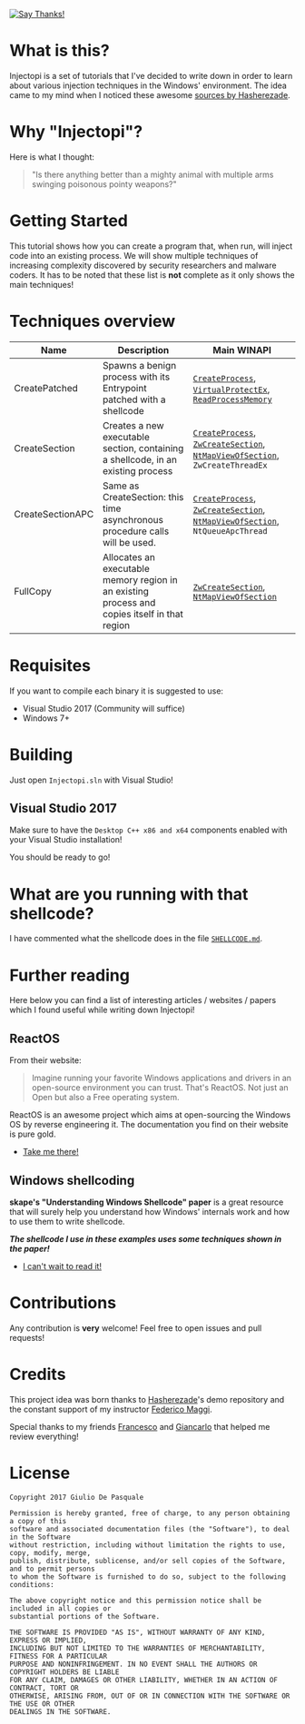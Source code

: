 [![Say Thanks!](https://img.shields.io/badge/Say%20Thanks-!-1EAEDB.svg)](https://saythanks.io/to/peperunas)
# What is this?
Injectopi is a set of tutorials that I've decided to write down in order to learn about various injection techniques in the Windows' environment. The idea came to my mind when I noticed these awesome [sources by Hasherezade][Hasherezade demo].

# Why "Injectopi"?
Here is what I thought:
> "Is there anything better than a mighty animal with multiple arms swinging poisonous pointy weapons?"

# Getting Started
This tutorial shows how you can create a program that, when run, will inject code into an existing process.
We will show multiple techniques of increasing complexity discovered by security researchers and malware coders.
It has to be noted that these list is **not** complete as it only shows the main techniques!

# Techniques overview
| Name | Description  | Main WINAPI |
|------------------|------------------------------------------------------------------------------------------|-------------|
| CreatePatched | Spawns a benign process with its Entrypoint patched with a shellcode | [`CreateProcess`][CreateProcess], [`VirtualProtectEx`][VirtualProtectEx], [`ReadProcessMemory`][ReadProcessMemory] | 
| CreateSection | Creates a new executable section, containing a shellcode, in an existing process | [`CreateProcess`][CreateProcess], [`ZwCreateSection`][ZwCreateSection], [`NtMapViewOfSection`][NtMapViewOfSection], `ZwCreateThreadEx` | 
| CreateSectionAPC | Same as CreateSection: this time asynchronous procedure calls will be used.  | [`CreateProcess`][CreateProcess], [`ZwCreateSection`][ZwCreateSection], [`NtMapViewOfSection`][NtMapViewOfSection], `NtQueueApcThread` | 
| FullCopy | Allocates an executable memory region in an existing process and copies itself in that region  | [`ZwCreateSection`][ZwCreateSection], [`NtMapViewOfSection`][NtMapViewOfSection] | 

# Requisites
If you want to compile each binary it is suggested to use:
 
* Visual Studio 2017 (Community will suffice)
* Windows 7+

# Building
Just open `Injectopi.sln` with Visual Studio!

## Visual Studio 2017
Make sure to have the `Desktop C++ x86 and x64` components enabled with your Visual Studio installation!

You should be ready to go!

# What are you running with that shellcode?
I have commented what the shellcode does in the file [`SHELLCODE.md`](SHELLCODE.md).

# Further reading
Here below you can find a list of interesting articles / websites / papers which I found useful while writing down Injectopi!

## ReactOS
From their website:
> Imagine running your favorite Windows applications and drivers in an open-source environment you can trust. That's ReactOS. Not just an Open but also a Free operating system.

ReactOS is an awesome project which aims at open-sourcing the Windows OS by reverse engineering it. 
The documentation you find on their website is pure gold.

* [Take me there!][ReactOS]

## Windows shellcoding
**skape's "Understanding Windows Shellcode" paper** is a great resource that will surely help you understand how Windows' internals work and how to use them to write shellcode.

***The shellcode I use in these examples uses some techniques shown in the paper!***

* [I can't wait to read it!][skape]
# Contributions

Any contribution is **very** welcome! Feel free to open issues and pull requests!

# Credits

This project idea was born thanks to [Hasherezade][Hasherezade]'s demo repository and the constant support of my instructor [Federico Maggi](mailto:federico@maggi.cc).

Special thanks to my friends [Francesco][Francesco] and [Giancarlo][Giancarlo] that helped me review everything!


# License
```
Copyright 2017 Giulio De Pasquale

Permission is hereby granted, free of charge, to any person obtaining a copy of this 
software and associated documentation files (the "Software"), to deal in the Software 
without restriction, including without limitation the rights to use, copy, modify, merge, 
publish, distribute, sublicense, and/or sell copies of the Software, and to permit persons 
to whom the Software is furnished to do so, subject to the following conditions:

The above copyright notice and this permission notice shall be included in all copies or 
substantial portions of the Software.

THE SOFTWARE IS PROVIDED "AS IS", WITHOUT WARRANTY OF ANY KIND, EXPRESS OR IMPLIED, 
INCLUDING BUT NOT LIMITED TO THE WARRANTIES OF MERCHANTABILITY, FITNESS FOR A PARTICULAR 
PURPOSE AND NONINFRINGEMENT. IN NO EVENT SHALL THE AUTHORS OR COPYRIGHT HOLDERS BE LIABLE 
FOR ANY CLAIM, DAMAGES OR OTHER LIABILITY, WHETHER IN AN ACTION OF CONTRACT, TORT OR 
OTHERWISE, ARISING FROM, OUT OF OR IN CONNECTION WITH THE SOFTWARE OR THE USE OR OTHER 
DEALINGS IN THE SOFTWARE.
```
[Hasherezade]: https://github.com/hasherezade
[Hasherezade demo]: https://github.com/hasherezade/demos
[ReactOS]: https://doxygen.reactos.org/index.html
[skape]: http://www.hick.org/code/skape/papers/win32-shellcode.pdf
[Francesco]: https://github.com/francescorinaldi
[Giancarlo]: https://github.com/giancarlocolaci

[CreateProcess]: https://msdn.microsoft.com/en-us/library/windows/desktop/ms682425(v=vs.85).aspx
[ReadProcessMemory]: https://msdn.microsoft.com/en-us/library/windows/desktop/ms680553(v=vs.85).aspx
[VirtualProtectEx]: https://msdn.microsoft.com/en-us/library/windows/desktop/aa366899(v=vs.85).aspx
[ZwCreateSection]: https://msdn.microsoft.com/en-us/library/windows/hardware/ff566428(v=vs.85).aspx
[NtMapViewOfSection]: https://msdn.microsoft.com/en-us/library/windows/hardware/ff556551(v=vs.85).aspx

